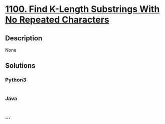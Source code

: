 # [1100. Find K-Length Substrings With No Repeated Characters](https://leetcode.com/problems/find-k-length-substrings-with-no-repeated-characters)

## Description
None


## Solutions


### Python3

```python

```

### Java

```java

```

### ...
```

```
